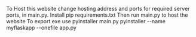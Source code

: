 To Host this website change hosting address and ports for required server ports, in main.py.
Install pip requirements.txt
Then run main.py to host the website
To export exe use pyinstaller main.py
pyinstaller --name myflaskapp --onefile app.py
